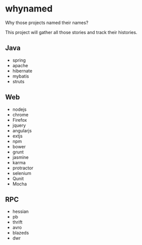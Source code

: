 # whynamed
Why those projects named their names?

This project will gather all those stories and track their histories.

## Java

- spring
- apache 
- hibernate 
- mybatis 
- struts


## Web

- nodejs
- chrome
- Firefox
- jquery 
- angularjs 
- extjs 
- npm 
- bower
- grunt
- jasmine
- karma
- protractor 
- selenium 
- Qunit
- Mocha

## RPC

- hessian
- pb
- thrift
- avro
- blazeds
- dwr

